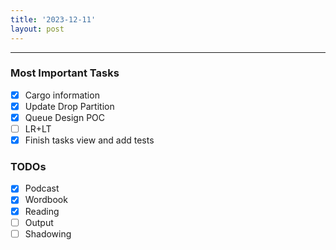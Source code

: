 ```yaml
---
title: '2023-12-11'
layout: post
---
```


---

### Most Important Tasks

- [x] Cargo information
- [x] Update Drop Partition
- [x] Queue Design POC
- [ ] LR+LT
- [x] Finish tasks view and add tests

### TODOs

- [x] Podcast
- [x] Wordbook
- [x] Reading
- [ ] Output
- [ ] Shadowing
